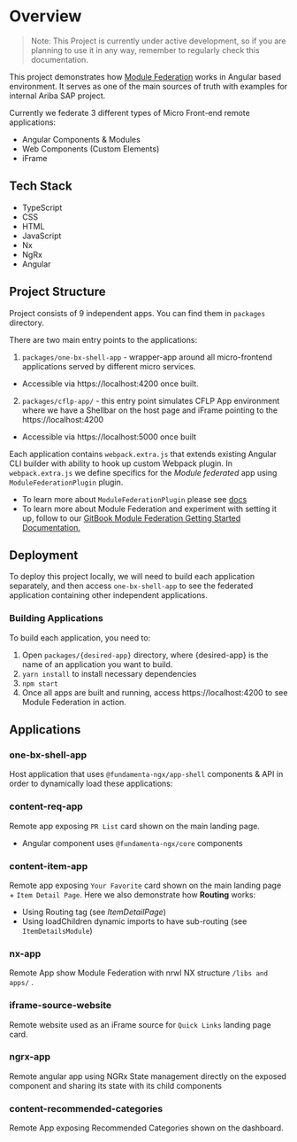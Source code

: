 
# Overview

>Note: This Project is currently under active development, so if you are planning to use it in any way, remember to regularly check this documentation.

This project demonstrates how [Module Federation](https://app.gitbook.com/@fundamental-ngx/s/microfrontends/module-federation-getting-started/readme-main) works in Angular based environment. It serves as one of the main sources of truth with examples for internal Ariba SAP project.

Currently we federate 3 different types of Micro Front-end remote applications:

- Angular Components & Modules
- Web Components (Custom Elements)
- iFrame

## Tech Stack

- TypeScript
- CSS
- HTML
- JavaScript
- Nx
- NgRx
- Angular

## Project Structure

Project consists of 9 independent apps. You can find them in `packages` directory.

There are two main entry points to the applications:

1. `packages/one-bx-shell-app` - wrapper-app around all micro-frontend applications served by different micro services.

- Accessible via https://localhost:4200 once built.

2. `packages/cflp-app/` - this entry point simulates CFLP App environment where we have a Shellbar on the host page and iFrame pointing to the https://localhost:4200

- Accessible via https://localhost:5000 once built

Each application contains `webpack.extra.js` that extends existing Angular CLI builder with ability to hook up custom Webpack plugin. In `webpack.extra.js`  we define specifics for the _Module federated_ app using `ModuleFederationPlugin` plugin.

- To learn more about `ModuleFederationPlugin` please see [docs](https://webpack.js.org/concepts/module-federation/)
- To learn more about Module Federation and experiment with setting it up, follow to our [GitBook Module Federation Getting Started Documentation.](https://app.gitbook.com/@fundamental-ngx/s/microfrontends/module-federation-getting-started/readme-main)
  
## Deployment

To deploy this project locally, we will need to build each application separately, and then access `one-bx-shell-app` to see the federated application containing other independent applications.

### Building Applications

To build each application, you need to:

1. Open `packages/{desired-app}` directory, where {desired-app} is the name of an application you want to build.
2. `yarn install` to install necessary dependencies
3. `npm start`
4. Once all apps are built and running, access https://localhost:4200 to see Module Federation in action.
  
## Applications

### one-bx-shell-app

Host application that uses `@fundamenta-ngx/app-shell` components & API in order to dynamically load these applications:

### content-req-app

Remote app exposing `PR List` card shown on the main landing page.
 - Angular component uses `@fundamenta-ngx/core` components

### content-item-app

Remote app exposing `Your Favorite` card shown on the main landing page + `Item Detail Page`. Here we also demonstrate how **Routing** works:

- Using Routing tag (see _ItemDetailPage_)
- Using loadChildren dynamic imports to have sub-routing (see `ItemDetailsModule`)

### nx-app

Remote App show Module Federation with nrwl NX structure `/libs and apps/` .

### iframe-source-website

Remote website used as an iFrame source for `Quick Links` landing page card.

### ngrx-app

Remote angular app using NGRx State management directly on the exposed component and sharing its state with its child components

### content-recommended-categories

Remote App exposing Recommended Categories shown on the dashboard.
